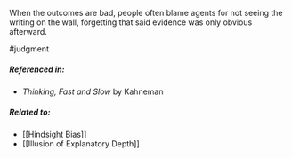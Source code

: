 When the outcomes are bad, people often blame agents for not seeing the writing on the wall, forgetting that said evidence was only obvious afterward.

#judgment

##### Referenced in: 

- *Thinking, Fast and Slow* by Kahneman

##### Related to: 

- [[Hindsight Bias]] 
- [[Illusion of Explanatory Depth]] 